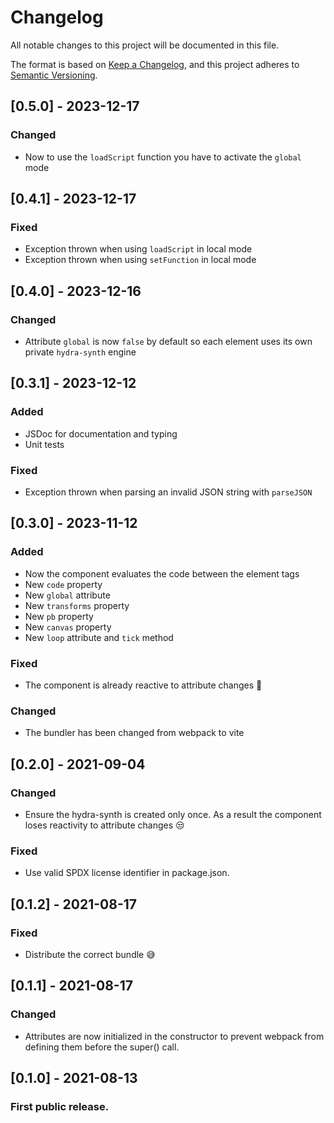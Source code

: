 # Changelog

All notable changes to this project will be documented in this file.

The format is based on [Keep a Changelog](https://keepachangelog.com/en/1.0.0/),
and this project adheres to [Semantic Versioning](https://semver.org/spec/v2.0.0.html).

## [0.5.0] - 2023-12-17

### Changed

- Now to use the `loadScript` function you have to activate the `global` mode

## [0.4.1] - 2023-12-17

### Fixed

- Exception thrown when using `loadScript` in local mode
- Exception thrown when using `setFunction` in local mode

## [0.4.0] - 2023-12-16

### Changed

- Attribute `global` is now `false` by default so each element uses its own private `hydra-synth` engine

## [0.3.1] - 2023-12-12

### Added

- JSDoc for documentation and typing
- Unit tests

### Fixed

- Exception thrown when parsing an invalid JSON string with `parseJSON`

## [0.3.0] - 2023-11-12

### Added

- Now the component evaluates the code between the element tags
- New `code` property
- New `global` attribute
- New `transforms` property
- New `pb` property
- New `canvas` property
- New `loop` attribute and `tick` method

### Fixed

- The component is already reactive to attribute changes 🎉

### Changed

- The bundler has been changed from webpack to vite

## [0.2.0] - 2021-09-04

### Changed

- Ensure the hydra-synth is created only once. As a result the component loses reactivity to attribute changes 😒

### Fixed

- Use valid SPDX license identifier in package.json.

## [0.1.2] - 2021-08-17

### Fixed

- Distribute the correct bundle 😅

## [0.1.1] - 2021-08-17

### Changed

- Attributes are now initialized in the constructor to prevent webpack from defining them before the super() call.

## [0.1.0] - 2021-08-13

### First public release.
